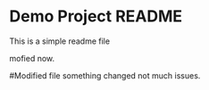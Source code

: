 # Demo Project README

This is a simple readme file

mofied now.

#Modified file
something changed
not much issues.